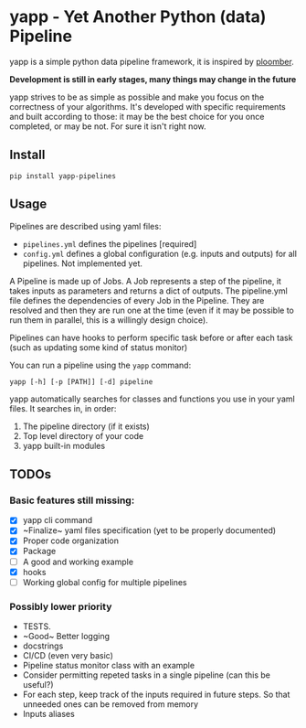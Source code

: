 # yapp - Yet Another Python (data) Pipeline

yapp is a simple python data pipeline framework, it is inspired by [ploomber](https://github.com/ploomber/ploomber).

**Development is still in early stages, many things may change in the future**

yapp strives to be as simple as possible and make you focus on the correctness of your algorithms.
It's developed with specific requirements and built according to those: it may be the best choice for you once completed, or may be not.
For sure it isn't right now.

## Install

```
pip install yapp-pipelines
```

## Usage

Pipelines are described using yaml files:
 - `pipelines.yml` defines the pipelines [required]
 - `config.yml`		defines a global configuration (e.g. inputs and outputs) for all pipelines. Not implemented yet.

A Pipeline is made up of Jobs.
A Job represents a step of the pipeline, it takes inputs as parameters and returns a dict of outputs.
The pipeline.yml file defines the dependencies of every Job in the Pipeline. They are resolved and
then they are run one at the time (even if it may be possible to run them in parallel, this is a
willingly design choice).

Pipelines can have hooks to perform specific task before or after each task (such as updating some
kind of status monitor)

You can run a pipeline using the `yapp` command:
```
yapp [-h] [-p [PATH]] [-d] pipeline
```

yapp automatically searches for classes and functions you use in your yaml files.
It searches in, in order:

 1. The pipeline directory (if it exists)
 2. Top level directory of your code
 3. yapp built-in modules

## TODOs

### Basic features still missing:
 - [x] yapp cli command
 - [x] ~Finalize~ yaml files specification (yet to be properly documented)
 - [x] Proper code organization
 - [x] Package
 - [ ] A good and working example
 - [x] hooks
 - [ ] Working global config for multiple pipelines

### Possibly lower priority
 - TESTS.
 - ~Good~ Better logging
 - docstrings
 - CI/CD (even very basic)
 - Pipeline status monitor class with an example
 - Consider permitting repeted tasks in a single pipeline (can this be useful?)
 - For each step, keep track of the inputs required in future steps. So that unneeded ones can be
   removed from memory
 - Inputs aliases
